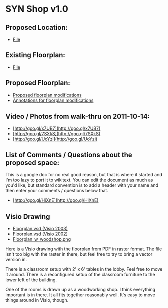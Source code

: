 # SYN Shop v1.0

## Proposed Location:
* [File](http://g.co/maps/zuayz)

## Existing Floorplan:
* [File](https://docs.google.com/viewer?a=v&pid=explorer&chrome=true&srcid=0B_nRvvL6Pou5OTFlMTIwZDEtMzljMi00OWUwLTgwYjctNjljMzhiMzNhY2Rj&hl=en_US)

## Proposed Floorplan:
* [Proposed floorplan modifications](http://goo.gl/hGfWM)
* [Annotations for floorplan modifications](http://goo.gl/1WCv8)

## Video / Photos from walk-thru on 2011-10-14:

* [http://goo.gl/x7UB7](http://goo.gl/x7UB7)
* [http://goo.gl/7SXkS](http://goo.gl/7SXkS)
* [http://goo.gl/UoYzl](http://goo.gl/UoYzl) 


## List of Comments / Questions about the proposed space:
This is a google doc for no real good reason, but that is where it started and I'm too lazy to port it to wikitext. You can edit the document as much as you'd like, but standard convention is to add a header with your name and then enter your comments / questions below that.

* [http://goo.gl/HiXnE](http://goo.gl/HiXnE) 


## Visio Drawing
* [Floorplan.vsd (Visio 2003)](https://docs.google.com/open?id=0ByEeg-U7TrF4OTg3ODQ5ZDktNWJkMC00NDE5LWE5ZDgtMmZmMWQ3MzMxMTZk)
* [Floorplan.vsd (Visio 2002)](https://docs.google.com/open?id=0ByEeg-U7TrF4Y2RlNjkxNWYtZWU3Zi00ZDlkLTljOGMtMzVkYTQ4MmJjMWRi)
* [Floorplan_w_woodshop.png](https://docs.google.com/open?id=0ByEeg-U7TrF4ZDYyZTU3YWEtMjhmYS00NWNlLWEwMDQtNTdlNmQ1ODRhZjlm)

Here is a Visio drawing with the floorplan from PDF in raster format. The file isn't too big with the raster in there, but feel free to try to bring a vector version in.

There is a classroom setup with 2' x 6' tables in the lobby. Feel free to move it around. There is a reconfigured setup of the classroom furniture to the lower left of the building.

One of the rooms is drawn up as a woodworking shop. I think everything important is in there. It all fits together reasonably well. It's easy to move things around in Visio, though.
